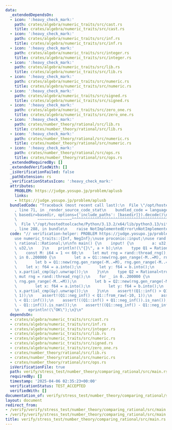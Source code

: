 ```yaml
---
data:
  _extendedDependsOn:
  - icon: ':heavy_check_mark:'
    path: crates/algebra/numeric_traits/src/cast.rs
    title: crates/algebra/numeric_traits/src/cast.rs
  - icon: ':heavy_check_mark:'
    path: crates/algebra/numeric_traits/src/inf.rs
    title: crates/algebra/numeric_traits/src/inf.rs
  - icon: ':heavy_check_mark:'
    path: crates/algebra/numeric_traits/src/integer.rs
    title: crates/algebra/numeric_traits/src/integer.rs
  - icon: ':heavy_check_mark:'
    path: crates/algebra/numeric_traits/src/lib.rs
    title: crates/algebra/numeric_traits/src/lib.rs
  - icon: ':heavy_check_mark:'
    path: crates/algebra/numeric_traits/src/numeric.rs
    title: crates/algebra/numeric_traits/src/numeric.rs
  - icon: ':heavy_check_mark:'
    path: crates/algebra/numeric_traits/src/signed.rs
    title: crates/algebra/numeric_traits/src/signed.rs
  - icon: ':heavy_check_mark:'
    path: crates/algebra/numeric_traits/src/zero_one.rs
    title: crates/algebra/numeric_traits/src/zero_one.rs
  - icon: ':heavy_check_mark:'
    path: crates/number_theory/rational/src/lib.rs
    title: crates/number_theory/rational/src/lib.rs
  - icon: ':heavy_check_mark:'
    path: crates/number_theory/rational/src/numeric.rs
    title: crates/number_theory/rational/src/numeric.rs
  - icon: ':heavy_check_mark:'
    path: crates/number_theory/rational/src/ops.rs
    title: crates/number_theory/rational/src/ops.rs
  _extendedRequiredBy: []
  _extendedVerifiedWith: []
  _isVerificationFailed: false
  _pathExtension: rs
  _verificationStatusIcon: ':heavy_check_mark:'
  attributes:
    PROBLEM: https://judge.yosupo.jp/problem/aplusb
    links:
    - https://judge.yosupo.jp/problem/aplusb
  bundledCode: "Traceback (most recent call last):\n  File \"/opt/hostedtoolcache/Python/3.13.2/x64/lib/python3.13/site-packages/onlinejudge_verify/documentation/build.py\"\
    , line 71, in _render_source_code_stat\n    bundled_code = language.bundle(stat.path,\
    \ basedir=basedir, options={'include_paths': [basedir]}).decode()\n          \
    \         ~~~~~~~~~~~~~~~^^^^^^^^^^^^^^^^^^^^^^^^^^^^^^^^^^^^^^^^^^^^^^^^^^^^^^^^^^^^^^^^^^\n\
    \  File \"/opt/hostedtoolcache/Python/3.13.2/x64/lib/python3.13/site-packages/onlinejudge_verify/languages/rust.py\"\
    , line 288, in bundle\n    raise NotImplementedError\nNotImplementedError\n"
  code: "// verification-helper: PROBLEM https://judge.yosupo.jp/problem/aplusb\n\n\
    use numeric_traits::{Inf, NegInf};\nuse proconio::input;\nuse rand::Rng;\nuse\
    \ rational::Rational;\n\nfn main() {\n    input! {\n        a: u32,\n        b:\
    \ u32,\n    }\n    println!(\"{}\", a + b);\n\n    type Q1 = Rational<false>;\n\
    \    const M: i64 = 1 << 60;\n    let mut rng = rand::thread_rng();\n    for _\
    \ in 0..200000 {\n        let a = Q1::new(rng.gen_range(-M..=M), rng.gen_range(-M..=M));\n\
    \        let b = Q1::new(rng.gen_range(-M..=M), rng.gen_range(-M..=M));\n    \
    \    let x: f64 = a.into();\n        let y: f64 = b.into();\n        assert_eq!(a.cmp(&b),\
    \ x.partial_cmp(&y).unwrap());\n    }\n\n    type Q2 = Rational<true>;\n    let\
    \ mut rng = rand::thread_rng();\n    for _ in 0..200000 {\n        let a = Q2::new(rng.gen_range(-M..=M),\
    \ rng.gen_range(-M..=M));\n        let b = Q2::new(rng.gen_range(-M..=M), rng.gen_range(-M..=M));\n\
    \        let x: f64 = a.into();\n        let y: f64 = b.into();\n        assert_eq!(a.cmp(&b),\
    \ x.partial_cmp(&y).unwrap());\n    }\n\n    assert!(Q1::inf() > Q1::from_raw(10,\
    \ 1));\n    assert!(Q1::neg_inf() < Q1::from_raw(-10, 1));\n    assert!(Q1::neg_inf()\
    \ < Q1::inf());\n    assert!((Q1::inf() + Q1::neg_inf()).is_nan());\n    assert!((Q1::inf()\
    \ - Q1::inf()).is_nan());\n    assert!((Q1::neg_inf() - Q1::neg_inf()).is_nan());\n\
    \n    eprintln!(\"OK\");\n}\n"
  dependsOn:
  - crates/algebra/numeric_traits/src/cast.rs
  - crates/algebra/numeric_traits/src/inf.rs
  - crates/algebra/numeric_traits/src/integer.rs
  - crates/algebra/numeric_traits/src/lib.rs
  - crates/algebra/numeric_traits/src/numeric.rs
  - crates/algebra/numeric_traits/src/signed.rs
  - crates/algebra/numeric_traits/src/zero_one.rs
  - crates/number_theory/rational/src/lib.rs
  - crates/number_theory/rational/src/numeric.rs
  - crates/number_theory/rational/src/ops.rs
  isVerificationFile: true
  path: verify/stress_test/number_theory/comparing_rational/src/main.rs
  requiredBy: []
  timestamp: '2025-04-06 02:35:23+00:00'
  verificationStatus: TEST_ACCEPTED
  verifiedWith: []
documentation_of: verify/stress_test/number_theory/comparing_rational/src/main.rs
layout: document
redirect_from:
- /verify/verify/stress_test/number_theory/comparing_rational/src/main.rs
- /verify/verify/stress_test/number_theory/comparing_rational/src/main.rs.html
title: verify/stress_test/number_theory/comparing_rational/src/main.rs
---
```

